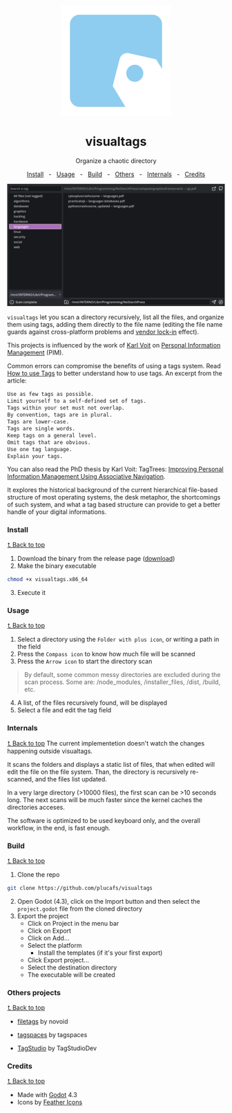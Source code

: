 <div style="text-align: center">

![visualtags godot editor screenshot](icon.svg)
# visualtags
Organize a chaotic directory 

<a href="#install">Install</a>
<span>&nbsp;&nbsp;-&nbsp;&nbsp;</span>
<a href="#usage">Usage</a>
<span>&nbsp;&nbsp;-&nbsp;&nbsp;</span>
<a href="#build">Build</a>
<span>&nbsp;&nbsp;-&nbsp;&nbsp;</span>
<a href="#others-projects">Others</a>
<span>&nbsp;&nbsp;-&nbsp;&nbsp;</span>
<a href="#internals">Internals</a>
<span>&nbsp;&nbsp;-&nbsp;&nbsp;</span>
<a href="#credits">Credits</a>


![visualtags godot editor screenshot](assets/visualtags_screenshot.png)

</div>

`visualtags` let you scan a directory recursively, list all the files, and organize them using tags, adding them directly to the file name (editing the file name guards against cross-platform problems and [vendor lock-in](https://en.m.wikipedia.org/wiki/Vendor_lock-in) effect). 

This projects is influenced by the work of [Karl Voit](https://karl-voit.at/) on [Personal Information Management](https://karl-voit.at/tags/pim/) (PIM).

Common errors can compromise the benefits of using a tags system. Read [How to use Tags](https://karl-voit.at/2022/01/29/How-to-Use-Tags/) to better understand how to use tags. An excerpt from the article:

	Use as few tags as possible.
	Limit yourself to a self-defined set of tags.
	Tags within your set must not overlap.
	By convention, tags are in plural.
	Tags are lower-case.
	Tags are single words.
	Keep tags on a general level.
	Omit tags that are obvious.
	Use one tag language.
	Explain your tags.

You can also read the PhD thesis by Karl Voit: TagTrees: [Improving Personal Information Management Using Associative Navigation](https://karl-voit.at/tags/pim/).

It explores the historical background of the current hierarchical file-based structure of most operating systems, the desk metaphor, the shortcomings of such system, and what a tag based structure can provide to get a better handle of your digital informations.

### Install
[⮤ Back to top](#visualtags)

1. Download the binary from the release page ([download](#))
2. Make the binary executable
```sh
chmod +x visualtags.x86_64
```
3. Execute it

### Usage
[⮤ Back to top](#visualtags)

1. Select a directory using the `Folder with plus icon`, or writing a path in the field
2. Press the `Compass icon` to know how much file will be scanned
3. Press the `Arrow icon` to start the directory scan
> By default, some common messy directories are excluded during the scan process. Some are: /node_modules, /installer_files, /dist, /build, etc.

4. A list, of the files recursively found, will be displayed
5. Select a file and edit the tag field

### Internals
[⮤ Back to top](#visualtags)
The current implementetion doesn't watch the changes happening outside visualtags. 

It scans the folders and displays a static list of files, that when edited will edit the file on the file system. Than, the directory is recursively re-scanned, and the files list updated.

In a very large directory (>10000 files), the first scan can be >10 seconds long. The next scans will be much faster since the kernel caches the directories acceses.

The software is optimized to be used keyboard only, and the overall workflow, in the end, is fast enough.

### Build
[⮤ Back to top](#visualtags)

1. Clone the repo
```sh
git clone https://github.com/plucafs/visualtags
```
2. Open Godot (4.3), click on the Import button and then select the `project.godot` file from the cloned directory
3. Export the project
	- Click on Project in the menu bar
	- Click on Export
	- Click on Add...
	- Select the platform
		- Install the templates (if it's your first export)
	- Click Export project...
	- Select the destination directory
	- The executable will be created

### Others projects
[⮤ Back to top](#visualtags)
- [filetags]( https://github.com/novoid/filetags) by novoid

- [tagspaces](https://github.com/tagspaces/tagspaces) by tagspaces

- [TagStudio](https://github.com/TagStudioDev/TagStudio) by TagStudioDev

### Credits
[⮤ Back to top](#visualtags)

- Made with [Godot](https://godotengine.org/) 4.3
- Icons by [Feather Icons](https://github.com/feathericons/feather)
